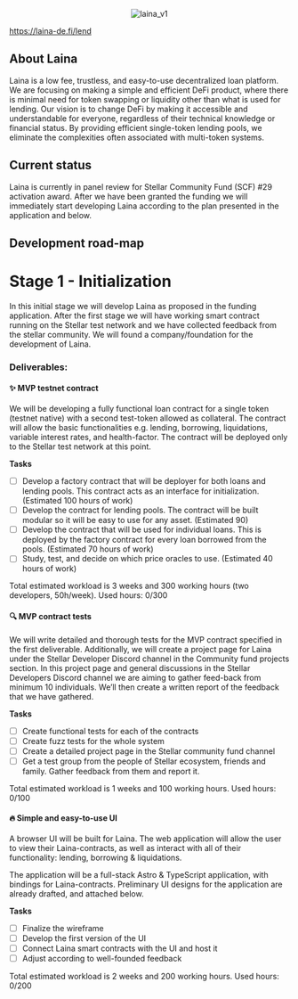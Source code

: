 <div style="text-align: center;">
  
![laina_v1](https://github.com/Laina-Protocol/.github/assets/84379059/a39f08c8-02c7-4468-844b-34f2dfb288b5)

</div>

https://laina-de.fi/lend

## About Laina
Laina is a low fee, trustless, and easy-to-use decentralized loan platform. We are focusing on making a simple and efficient DeFi product, where there is minimal need for token swapping or liquidity other than what is used for lending. Our vision is to change DeFi by making it accessible and understandable for everyone, regardless of their technical knowledge or financial status. By providing efficient single-token lending pools, we eliminate the complexities often associated with multi-token systems.

## Current status
Laina is currently in panel review for Stellar Community Fund (SCF) #29 activation award. After we have been granted the funding we will immediately start developing Laina according to the plan presented in the application and below.

## Development road-map
# Stage 1 - Initialization
In this initial stage we will develop Laina as proposed in the funding application. After the first stage we will have working smart contract running on the Stellar test network and we have collected feedback from the stellar community. We will found a company/foundation for the development of Laina.

### Deliverables:
#### ✨ MVP testnet contract
We will be developing a fully functional loan contract for a single token (testnet native) with a second test-token allowed as collateral. The contract will allow the basic functionalities e.g. lending, borrowing, liquidations, variable interest rates, and health-factor. The contract will be deployed only to the Stellar test network at this point.

**Tasks**
- [ ] Develop a factory contract that will be deployer for both loans and lending pools. This contract acts as an interface for initialization. (Estimated 100 hours of work)
- [ ] Develop the contract for lending pools. The contract will be built modular so it will be easy to use for any asset. (Estimated 90)
- [ ] Develop the contract that will be used for individual loans. This is deployed by the factory contract for every loan borrowed from the pools. (Estimated 70 hours of work)
- [ ] Study, test, and decide on which price oracles to use. (Estimated 40 hours of work)

Total estimated workload is 3 weeks and 300 working hours (two developers, 50h/week). Used hours: 0/300

#### 🔍 MVP contract tests
We will write detailed and thorough tests for the MVP contract specified in the first deliverable. Additionally, we will create a project page for Laina under the Stellar Developer Discord channel in the Community fund projects section. In this project page and general discussions in the Stellar Developers Discord channel we are aiming to gather feed-back from minimum 10 individuals. We’ll then create a written report of the feedback that we have gathered.

**Tasks**
- [ ] Create functional tests for each of the contracts
- [ ] Create fuzz tests for the whole system
- [ ] Create a detailed project page in the Stellar community fund channel
- [ ] Get a test group from the people of Stellar ecosystem, friends and family. Gather feedback from them and report it.

Total estimated workload is 1 weeks and 100 working hours. Used hours: 0/100

#### :fire: Simple and easy-to-use UI
A browser UI will be built for Laina. The web application will allow the user to view their Laina-contracts, as well as interact with all of their functionality: lending, borrowing & liquidations.

The application will be a full-stack Astro & TypeScript application, with bindings for Laina-contracts. Preliminary UI designs for the application are already drafted, and attached below.

**Tasks**
- [ ] Finalize the wireframe
- [ ] Develop the first version of the UI
- [ ] Connect Laina smart contracts with the UI and host it
- [ ] Adjust according to well-founded feedback

Total estimated workload is 2 weeks and 200 working hours. Used hours: 0/200
